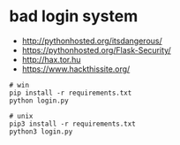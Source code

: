 # bad login system

 -  http://pythonhosted.org/itsdangerous/
 -  https://pythonhosted.org/Flask-Security/
 -  http://hax.tor.hu
 -  https://www.hackthissite.org/

```shell
# win
pip install -r requirements.txt
python login.py

# unix
pip3 install -r requirements.txt
python3 login.py
```

